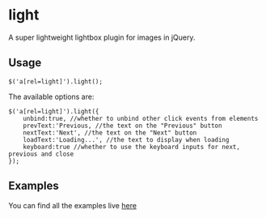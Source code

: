 light
=====

A super lightweight lightbox plugin for images in jQuery.


Usage
-----

    $('a[rel=light]').light();

The available options are:

    $('a[rel=light]').light({
        unbind:true, //whether to unbind other click events from elements
        prevText:'Previous, //the text on the "Previous" button
        nextText:'Next', //the text on the "Next" button
        loadText:'Loading...', //the text to display when loading
        keyboard:true //whether to use the keyboard inputs for next, previous and close
    });

Examples
--------

You can find all the examples live [here](https://edmundgentle.github.io/light/examples/)

